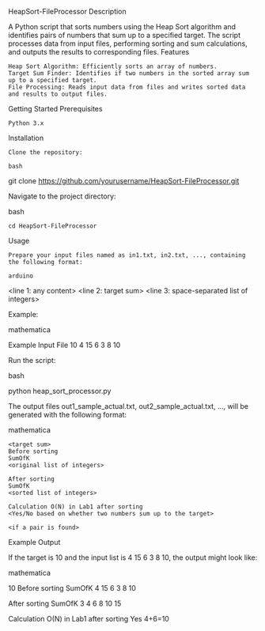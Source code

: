 HeapSort-FileProcessor
Description

A Python script that sorts numbers using the Heap Sort algorithm and identifies pairs of numbers that sum up to a specified target. The script processes data from input files, performing sorting and sum calculations, and outputs the results to corresponding files.
Features

    Heap Sort Algorithm: Efficiently sorts an array of numbers.
    Target Sum Finder: Identifies if two numbers in the sorted array sum up to a specified target.
    File Processing: Reads input data from files and writes sorted data and results to output files.

Getting Started
Prerequisites

    Python 3.x

Installation

    Clone the repository:

    bash

git clone https://github.com/yourusername/HeapSort-FileProcessor.git

Navigate to the project directory:

bash

    cd HeapSort-FileProcessor

Usage

    Prepare your input files named as in1.txt, in2.txt, ..., containing the following format:

    arduino

<line 1: any content>
<line 2: target sum>
<line 3: space-separated list of integers>

Example:

mathematica

Example Input File
10
4 15 6 3 8 10

Run the script:

bash

python heap_sort_processor.py

The output files out1_sample_actual.txt, out2_sample_actual.txt, ..., will be generated with the following format:

mathematica

    <target sum>
    Before sorting
    SumOfK
    <original list of integers>

    After sorting
    SumOfK
    <sorted list of integers>

    Calculation O(N) in Lab1 after sorting
    <Yes/No based on whether two numbers sum up to the target>

    <if a pair is found>

Example Output

If the target is 10 and the input list is 4 15 6 3 8 10, the output might look like:

mathematica

10
Before sorting
SumOfK
4 15 6 3 8 10 

After sorting
SumOfK
3 4 6 8 10 15 

Calculation O(N) in Lab1 after sorting
Yes
4+6=10
